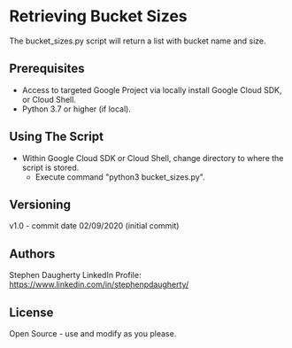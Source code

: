 # Retrieving Bucket Sizes
The bucket_sizes.py script will return a list with bucket name and size.

## Prerequisites
* Access to targeted Google Project via locally install Google Cloud SDK, or Cloud Shell.
* Python 3.7 or higher (if local).

## Using The Script
* Within Google Cloud SDK or Cloud Shell, change directory to where the script is stored.
  * Execute command "python3 bucket_sizes.py".

## Versioning
v1.0 - commit date 02/09/2020 (initial commit)

## Authors
Stephen Daugherty LinkedIn Profile: https://www.linkedin.com/in/stephenpdaugherty/

## License
Open Source - use and modify as you please.
